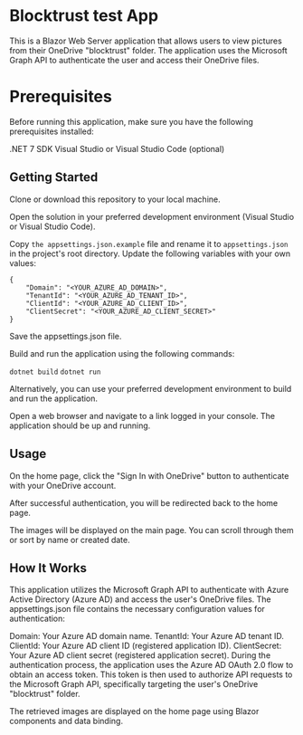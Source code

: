 # Blocktrust test App
This is a Blazor Web Server application that allows users to view pictures from their OneDrive "blocktrust" folder. 
The application uses the Microsoft Graph API to authenticate the user and access their OneDrive files.

# Prerequisites
Before running this application, make sure you have the following prerequisites installed:

.NET 7 SDK
Visual Studio or Visual Studio Code (optional)

## Getting Started
Clone or download this repository to your local machine.

Open the solution in your preferred development environment (Visual Studio or Visual Studio Code).

Copy `the appsettings.json.example` file and rename it to `appsettings.json` in the project's root directory. 
Update the following variables with your own values:

	{
		"Domain": "<YOUR_AZURE_AD_DOMAIN>",
		"TenantId": "<YOUR_AZURE_AD_TENANT_ID>",
		"ClientId": "<YOUR_AZURE_AD_CLIENT_ID>",
		"ClientSecret": "<YOUR_AZURE_AD_CLIENT_SECRET>"
	}

Save the appsettings.json file.

Build and run the application using the following commands:

`dotnet build`
`dotnet run`

Alternatively, you can use your preferred development environment to build and run the application.

Open a web browser and navigate to a link logged in your console. The application should be up and running.

## Usage
On the home page, click the "Sign In with OneDrive" button to authenticate with your OneDrive account.

After successful authentication, you will be redirected back to the home page.

The images will be displayed on the main page. You can scroll through them or sort by name or created date.

## How It Works
This application utilizes the Microsoft Graph API to authenticate with Azure Active Directory (Azure AD) and access the user's OneDrive files. 
The appsettings.json file contains the necessary configuration values for authentication:

Domain: Your Azure AD domain name.
TenantId: Your Azure AD tenant ID.
ClientId: Your Azure AD client ID (registered application ID).
ClientSecret: Your Azure AD client secret (registered application secret).
During the authentication process, the application uses the Azure AD OAuth 2.0 flow to obtain an access token. This token is then used to authorize API requests to the Microsoft Graph API, specifically targeting the user's OneDrive "blocktrust" folder.

The retrieved images are displayed on the home page using Blazor components and data binding.
